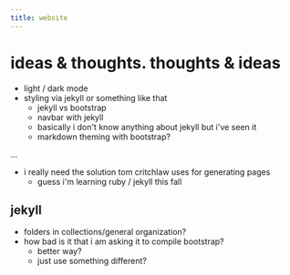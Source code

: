 ```yaml
---
title: website
---
```


# ideas & thoughts. thoughts & ideas


- light / dark mode
- styling via jekyll or something like that
  - jekyll vs bootstrap
  - navbar with jekyll
  - basically i don't know anything about jekyll but i've seen it
  - markdown theming with bootstrap?

...

- i really need the solution tom critchlaw uses for generating pages
  - guess i'm learning ruby / jekyll this fall

## jekyll
- folders in collections/general organization?
- how bad is it that i am asking it to compile bootstrap?
  - better way?
  - just use something different?
